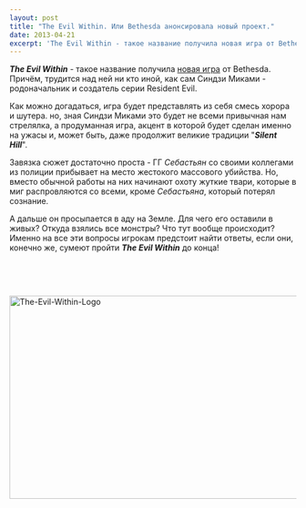 ```yaml
---
layout: post
title: "The Evil Within. Или Bethesda анонсировала новый проект."
date: 2013-04-21
excerpt: 'The Evil Within - такое название получила новая игра от Bethesda. Причём, трудится над ней ни кто иной, как сам Синдзи Миками - родоначальник и создатель серии Resident Evil...'
---
```


<em><strong>The Evil Within</strong></em> - такое название получила <a href="http://gamersoul.ru/skyrim-pal-ili-chto-novogo-gotovit-nam-bethesda.html">новая игра</a> от Bethesda. Причём, трудится над ней ни кто иной, как сам Синдзи Миками - родоначальник и создатель серии Resident Evil.

Как можно догадаться, игра будет представлять из себя смесь хорора и шутера. но, зная Синдзи Миками это будет не всеми привычная нам стрелялка, а продуманная игра, акцент в которой будет сделан именно на ужасы и, может быть, даже продолжит великие традиции "<em><strong>Silent Hill</strong></em>".

Завязка сюжет достаточно проста - ГГ <em>Себастьян</em> со своими коллегами из полиции прибывает на место жестокого массового убийства. Но, вместо обычной работы на них начинают охоту жуткие твари, которые в миг распровляются со всеми, кроме <em>Себастьяна</em>, который потерял сознание.

А дальше он просыпается в аду на Земле. Для чего его оставили в живых? Откуда взялись все монстры? Что тут вообще происходит? Именно на все эти вопросы игрокам предстоит найти ответы, если они, конечно же, сумеют пройти <em><strong>The Evil Within</strong></em> до конца!

&nbsp;

&nbsp;

<a href="http://gamersoul.ru/wp-content/uploads/2013/04/The-Evil-Within-Logo.jpg"><img class="size-full wp-image-2108 aligncenter" alt="The-Evil-Within-Logo" src="http://gamersoul.ru/wp-content/uploads/2013/04/The-Evil-Within-Logo.jpg" width="600" height="357" /></a>